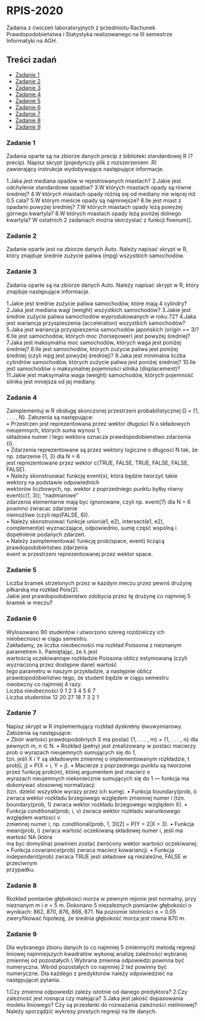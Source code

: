 # RPIS-2020
Zadania z ćwiczeń laboratoryjnych z przedmiotu Rachunek Prawdopodobieństwa i Statystyka realizowanego na III semestrze Informatyki na AGH.

## Treści zadań
 * [Zadanie 1](#zadanie-1)
 * [Zadanie 2](#zadanie-2)
 * [Zadanie 3](#zadanie-3)
 * [Zadanie 4](#zadanie-4)
 * [Zadanie 5](#zadanie-5)
 * [Zadanie 6](#zadanie-6)
 * [Zadanie 7](#zadanie-7)
 * [Zadanie 8](#zadanie-8)
 * [Zadanie 9](#zadanie-9)
 
 ### Zadanie 1
Zadania oparte są na zbiorze danych precip z biblioteki standardowej R (?precip). Napisz skrypt (pojedynczy plik z rozszerzeniem .R)\
zawierający instrukcje wydobywające następujące informacje.

1.Jaka jest mediana opadów w rejestrowanych miastach?
2.Jakie jest odchylenie standardowe opadów?
3.W których miastach opady są równe średniej?
4.W których miastach opady różnią się od mediany nie więcej niż 0.5 cala?
5.W którym mieście opady są najmniejsze?
6.Ile jest miast z opadami powyżej średniej?
7.W których miastach opady leżą powyżej górnego kwartyla?
8.W których miastach opady leżą poniżej dolnego kwartyla?
W ostatnich 2 zadaniach można skorzystać z funkcji fivenum().

### Zadanie 2
Zadanie oparte jest na zbiorze danych Auto. Należy napisać skrypt w R, który znajduje średnie zużycie paliwa (mpg) wszystkich samochodów.

### Zadanie 3
Zadania oparte są na zbiorze danych Auto. Należy napisać skrypt w R, który znajduje następujące informacje.

1.Jakie jest średnie zużycie paliwa samochodów, które mają 4 cylindry?
2.Jaka jest mediana wagi (weight) wszystkich samochodów?
3.Jakie jest średnie zużycie paliwa samochodów wyprodukowanych w roku 72?
4.Jaka jest wariancja przyspieszenia (acceleration) wszystkich samochodów?
5.Jaka jest wariancja przyspieszenia samochodów japońskich (origin == 3)?
6.Ile jest samochodów, których moc (horsepower) jest powyżej średniej?
7.Jaka jest maksymalna moc samochodów, których waga jest poniżej średniej?
8.Ile jest samochodów, których zużycie paliwa jest poniżej średniej (czyli mpg jest powyżej średniej)?
9.Jaka jest minimalna liczba cylindrów samochodów, których zużycie paliwa jest poniżej średniej?
10.Ile jest samochodów o maksymalnej pojemności silnika (displacement)?
11.Jakie jest maksymalna waga (weight) samochodów, których pojemność silnika jest mniejsza od jej mediany.

### Zadanie 4
Zaimplementuj w R obsługę skonczonej przestrzeni probabilistycznej Ω = {1, . . . , N}. Załozenia są następujące:\
 • Przestrzen jest reprezentowana przez wektor długości N o składowych nieujemnych, których suma wynosi 1;\
   składowa numer i tego wektora oznacza prawdopodobienstwo zdarzenia {i}.\
 • Zdarzenia reprezentowane są przez wektory logiczne o długosci N tak, że np. zdarzenie {1, 3} dla N = 6\
   jest reprezentowane przez wektor c(TRUE, FALSE, TRUE, FALSE, FALSE, FALSE).\
 • Należy skonstruować funkcję event(x), która będzie tworzyć takie wektory na podstawie odpowiednich\
   wektorów liczbowych, np. wektor z poprzedniego punktu byłby równy event(c(1, 3)); “nadmiarowe”\
   zdarzenia elementarne mają byc ignorowane, czyli np. event(7) dla N = 6 powinno zwracac zdarzenie\
   niemożliwe (czyli rep(FALSE, 6)).\
 • Należy skonstruować funkcje union(e1, e2), intersect(e1, e2), complement(e) wyznaczające, odpowiednio, sumę część wspólną i dopełnienie podanych zdarzeń.\
 • Należy zaimplementować funkcję prob(space, event) liczącą prawdopodobieństwo zdarzenia\
   event w przestrzeni reprezentowanej przez wektor space.
  
 ### Zadanie 5
Liczba bramek strzelonych przez w kazdym meczu przez pewnś drużynę piłkarską ma rozkład Pois(2).\
Jakie jest prawdopodobienstwo zdobycia przez tę drużynę co najmniej 5 bramek w meczu?

### Zadanie 6
Wylosowano 90 studentów i utworzono szereg rozdzielczy ich nieobecnosci w ciągu semestru.\
Zakładamy, ze liczba nieobecności ma rozkład Poissona z nieznanym parametrem  λ. Pamiętając, że λ jest\
wartością oczekiwannąw rozkładzie Poissona oblicz estymowaną (czyli wyznaczoną przez dostępne dane) wartość\
tego parametru w naszym przykładzie, a następnie oblicz prawdopodobieństwo tego, że student będzie w ciągu semestru\
nieobecny co najmniej 4 razy.\
Liczba nieobecności 0 1 2 3 4 5 6 7\
Liczba studentów 12 20 27 18 7 3 2 1

### Zadanie 7
Napisz skrypt w R implementujący rozkład dyskretny dwuwymiarowy. Załozenia są następujące: \
• Zbiór wartości prawdopodobnych S ma postać {1, . . . , m} × {1, . . . , n} dla pewnych m, n ∈ N.
• Rozkład (pełny) jest zrealizowany w postaci macierzy prob o wyrazach nieujemnych sumujących się do 1,\
  tzn. jeśli X i Y są składowymi zmiennej o implementowanym rozkładzie, t prob[i, j] = P(X = i, Y = j).
• Macierze z poprzedniego punktu są tworzone przez funkcję prob(m), której argumentem jest macierz o\
  wyrazach nieujemnych niekoniecznie sumujących się do 1 — funkcja ma dokonywać stosownej normalizacji\
  (tzn. dzielić wszystkie wyrazy przez ich sumę).
• Funkcja boundary(prob, i) zwraca wektor rozkładu brzegowego względem zmiennej numer i (tzn.\
  boundary(prob, 1) zwraca wektor rozkładu brzegowego względem X).
• Funkcja conditional(prob, i, v) zwraca wektor rozkładu warunkowego względem wartosci v\
  zmiennej numer i, np. conditional(prob, 1, 3)[2] = P(Y = 2|X = 3).
• Funkcja mean(prob, i) zwraca wartość oczekiwaną składowej numer i, jeśli ma wartość NA (która\
  ma byc domyślna) powinien zostać zwrócony wektor wartości oczekiwanej.
• Funkcja covariance(prob) zwraca macierz kowariancji.
• Funkcja independent(prob) zwraca TRUE jesli składowe są niezależne, FALSE w przeciwnym\
  przypadku.
  
### Zadanie 8
Rozkład pomiarów głębokosci morza w pewnym rejonie jest normalny, przy nieznanym m i σ = 5 m.
Dokonano 5 niezaleznych pomiarów głębokości o wynikach: 862, 870, 876, 866, 871. Na poziomie istotności α = 0.05\
zweryfikować hipotezę, że średnia głębokość morza jest równa 870 m.

### Zadanie 9
Dla wybranego zbioru danych (o co najmniej 5 zmiennych) metodą regresji liniowej najmniejszych kwadratów wykonaj analizę zależności wybranej zmiennej od pozostałych.\ Wybrana zmienna odpowiedzi powinna być numeryczna. Wśród pozostałych co najmniej 2 też powinny być numeryczne. Dla każdego z predyktorów należy odpowiedzieć na następujące\ pytania.

1.Czy zmienna odpowiedzi zależy istotnie od danego predyktora?
2.Czy zależność jest rosnąca czy malejąca?
3.Jaka jest jakość dopasowania modelu liniowego? Czy są przesłanki do rozważania zależności nieliniowej?
Należy sporządzić wykresy prostych regresji na tle danych. 



